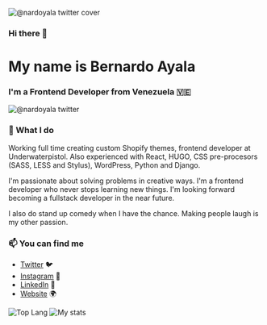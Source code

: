 ![@nardoyala twitter cover](https://pbs.twimg.com/profile_banners/90551432/1622033188/1500x500)


### Hi there 👋
# My name is Bernardo Ayala
### I'm a Frontend Developer from Venezuela 🇻🇪

![@nardoyala twitter](https://img.shields.io/twitter/follow/nardoyala?style=social)

### 🔨 What I do

Working full time creating custom Shopify themes, frontend developer at Underwaterpistol. Also experienced with React, HUGO, CSS pre-procesors (SASS, LESS and Stylus), WordPress, Python and Django.

I'm passionate about solving problems in creative ways. I'm a frontend developer who never stops learning new things. I'm looking forward becoming a fullstack developer in the near future.

I also do stand up comedy when I have the chance. Making people laugh is my other passion. 

### 📫 You can find me
- [Twitter](https://twitter.com/nardoyala) 🐦
- [Instagram](https://instagram.com/nardoyala) 📸
- [LinkedIn](https://linkedin.com/in/nardoyala) 💼
- [Website](https://bernardoayala.com) 🌍


![Top Lang](https://github-readme-stats-git-master-nardoyala.vercel.app/api/top-langs/?username=nardoyala&theme=dracula)
![My stats](https://github-readme-stats-git-master-nardoyala.vercel.app/api?username=nardoyala&show_icons=true&count_private=true&include_all_commits=true&theme=dracula)

